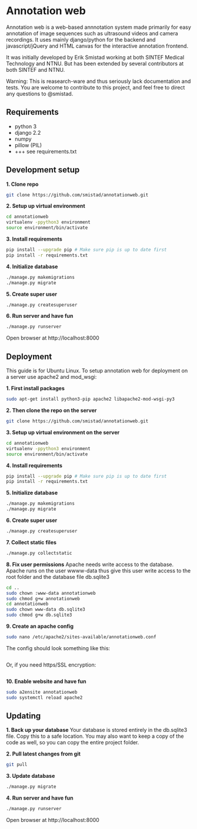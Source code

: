Annotation web
====================================

Annotation web is a web-based annnotation system made primarily for easy annotation of 
image sequences such as ultrasound videos and camera recordings.
It uses mainly django/python for the backend and javascript/jQuery and HTML canvas for 
the interactive annotation frontend.

It was initially developed by Erik Smistad working at both SINTEF Medical Technology and NTNU.
But has been extended by several contributors at both SINTEF and NTNU. 

Warning: This is reasearch-ware and thus seriously lack documentation and tests.
You are welcome to contribute to this project, and feel free to direct
any questions to @smistad.


Requirements
------------------------------------
* python 3
* django 2.2
* numpy
* pillow (PIL)
* +++ see requirements.txt

Development setup
------------------------------------

**1. Clone repo**
```bash
git clone https://github.com/smistad/annotationweb.git
```

**2. Setup up virtual environment**
```bash
cd annotationweb
virtualenv -ppython3 environment
source environment/bin/activate
```

**3. Install requirements**
```bash
pip install --upgrade pip # Make sure pip is up to date first
pip install -r requirements.txt
```

**4. Initialize database**
```bash
./manage.py makemigrations
./manage.py migrate
```

**5. Create super user**
```bash
./manage.py createsuperuser
```

**6. Run server and have fun**
```bash
./manage.py runserver
```

Open browser at http://localhost:8000


Deployment
------------------------------------
This guide is for Ubuntu Linux.
To setup annotation web for deployment on a server use apache2 and mod_wsgi:

**1. First install packages**
```bash
sudo apt-get install python3-pip apache2 libapache2-mod-wsgi-py3
```

**2. Then clone the repo on the server**
```bash
git clone https://github.com/smistad/annotationweb.git
```

**3. Setup up virtual environment on the server**
```bash
cd annotationweb
virtualenv -ppython3 environment
source environment/bin/activate
```

**4. Install requirements**
```bash
pip install --upgrade pip # Make sure pip is up to date first
pip install -r requirements.txt
```

**5. Initialize database**
```bash
./manage.py makemigrations
./manage.py migrate
```

**6. Create super user**
```bash
./manage.py createsuperuser
```


**7. Collect static files**
```bash
./manage.py collectstatic
```

**8. Fix user permissions**
Apache needs write access to the database.
Apache runs on the user wwww-data thus give this user write 
access to the root folder and the database file db.sqlite3
```bash
cd ..
sudo chown :www-data annotationweb
sudo chmod g+w annotationweb
cd annotationweb
sudo chown www-data db.sqlite3
sudo chmod g+w db.sqlite3
```

**9. Create an apache config**
```bash
sudo nano /etc/apache2/sites-available/annotationweb.conf
```
The config should look something like this:
```
```
Or, if you need https/SSL encryption:
```
```

**10. Enable website and have fun**
```bash
sudo a2ensite annotationweb
sudo systemctl reload apache2
```

Updating
--------

**1. Back up your database**
Your database is stored entirely in the db.sqlite3 file. Copy this to a safe location.
You may also want to keep a copy of the code as well, so you can copy the entire project folder.

**2. Pull latest changes from git**
```bash
git pull
```

**3. Update database**
```bash
./manage.py migrate
```

**4. Run server and have fun**
```bash
./manage.py runserver
```

Open browser at http://localhost:8000
